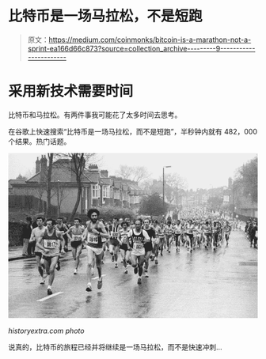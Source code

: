 # 比特币是一场马拉松，不是短跑

> 原文：<https://medium.com/coinmonks/bitcoin-is-a-marathon-not-a-sprint-ea166d66c873?source=collection_archive---------9----------------------->

# 采用新技术需要时间

比特币和马拉松。有两件事我可能花了太多时间去思考。

在谷歌上快速搜索“比特币是一场马拉松，而不是短跑”，半秒钟内就有 482，000 个结果。热门话题。

![](img/9e98f3cd6fa0b3bb852eaabe41414156.png)

*historyextra.com photo*

说真的，比特币的旅程已经并将继续是一场马拉松，而不是快速冲刺…